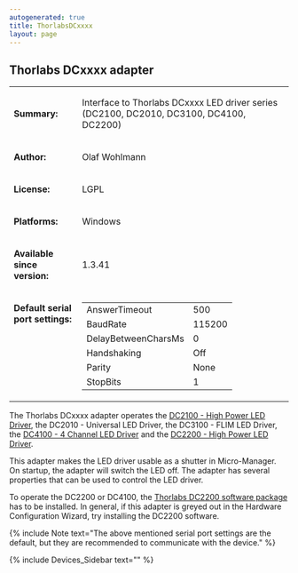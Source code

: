 ```yaml
---
autogenerated: true
title: ThorlabsDCxxxx
layout: page
---
```


## Thorlabs DCxxxx adapter

<table cellspacing=3>
<tr>
<td markdown="1">

**Summary:**

</td>
<td markdown="1" valign="top">

Interface to Thorlabs DCxxxx LED driver series (DC2100, DC2010, DC3100,
DC4100, DC2200)

</td>
</tr>
<tr>
<td markdown="1">

**Author:**

</td>
<td markdown="1">

Olaf Wohlmann

</td>
</tr>
<tr>
<td markdown="1">

**License:**

</td>
<td markdown="1">

LGPL

</td>
</tr>
<tr>
<td markdown="1">

**Platforms:**

</td>
<td markdown="1">

Windows

</td>
</tr>
<tr>
<td markdown="1">

**Available since version:**

</td>
<td markdown="1">

1.3.41

</td>
<tr>
<td markdown="1" valign=top>

**Default serial port settings:**

</td>
<td markdown="1" valign=top>

|                     |        |
|---------------------|--------|
| AnswerTimeout       | 500    |
| BaudRate            | 115200 |
| DelayBetweenCharsMs | 0      |
| Handshaking         | Off    |
| Parity              | None   |
| StopBits            | 1      |

</td>
</tr>
</table>

The Thorlabs DCxxxx adapter operates the [DC2100 - High Power LED
Driver](http://www.thorlabs.de/NewGroupPage9.cfm?ObjectGroup_ID=4003&pn=DC2100&CFID=709850&CFTOKEN=40518309),
the DC2010 - Universal LED Driver, the DC3100 - FLIM LED Driver, the
[DC4100 - 4 Channel LED
Driver](https://www.thorlabs.com/newgrouppage9.cfm?objectgroup_id=3832)
and the [DC2200 - High Power LED
Driver](https://www.thorlabs.com/newgrouppage9.cfm?objectgroup_id=9117).

This adapter makes the LED driver usable as a shutter in Micro-Manager.
On startup, the adapter will switch the LED off. The adapter has several
properties that can be used to control the LED driver.

To operate the DC2200 or DC4100, the [Thorlabs DC2200 software
package](https://www.thorlabs.com/software_pages/ViewSoftwarePage.cfm?Code=DC2200)
has to be installed. In general, if this adapter is greyed out in the
Hardware Configuration Wizard, try installing the DC2200 software.

{% include Note text="The above mentioned serial port settings are the default, but they are recommended to communicate with the device." %}

{% include Devices_Sidebar text="" %}

